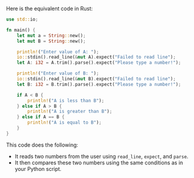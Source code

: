 Here is the equivalent code in Rust:

```rust
use std::io;

fn main() {
    let mut a = String::new();
    let mut B = String::new();

    println!("Enter value of A: ");
    io::stdin().read_line(&mut A).expect("Failed to read line");
    let A: i32 = A.trim().parse().expect("Please type a number!");

    println!("Enter value of B: ");
    io::stdin().read_line(&mut B).expect("Failed to read line");
    let B: i32 = B.trim().parse().expect("Please type a number!");

    if A < B {
        println!("A is less than B");
    } else if A > B {
        println!("A is greater than B");
    } else if A == B {
        println!("A is equal to B");
    }
}
```

This code does the following:
- It reads two numbers from the user using `read_line`, `expect`, and `parse`.
- It then compares these two numbers using the same conditions as in your Python script.
